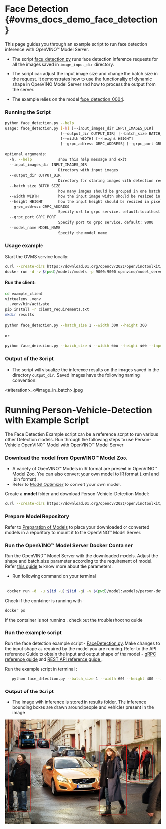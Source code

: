 # Face Detection <a name="facedetection"></a> {#ovms_docs_demo_face_detection}

This page guides you through an example script to run face detection inference with OpenVINO&trade; Model Server.


- The script [face_detection.py](../example_client/face_detection.py) runs face detection inference requests for all the images
saved in `image_input_dir` directory. 

- The script can adjust the input image size and change the batch size in the request. It demonstrates how to use
the functionality of dynamic shape in OpenVINO Model Server and how to process the output from the server.

- The example relies on the model [face_detection_0004](https://github.com/openvinotoolkit/open_model_zoo/blob/2021.4/models/intel/face-detection-retail-0004/README.md).

### Running the Script

```bash
python face_detection.py --help
usage: face_detection.py [-h] [--input_images_dir INPUT_IMAGES_DIR]
                         [--output_dir OUTPUT_DIR] [--batch_size BATCH_SIZE]
                         [--width WIDTH] [--height HEIGHT]
                         [--grpc_address GRPC_ADDRESS] [--grpc_port GRPC_PORT] [--model_name]

optional arguments:
  -h, --help            show this help message and exit
  --input_images_dir INPUT_IMAGES_DIR
                        Directory with input images
  --output_dir OUTPUT_DIR
                        Directory for staring images with detection results
  --batch_size BATCH_SIZE
                        how many images should be grouped in one batch
  --width WIDTH         how the input image width should be resized in pixels
  --height HEIGHT       how the input height should be resized in pixels
  --grpc_address GRPC_ADDRESS
                        Specify url to grpc service. default:localhost
  --grpc_port GRPC_PORT
                        Specify port to grpc service. default: 9000
  --model_name MODEL_NAME
                        Specify the model name 
```

### Usage example

Start the OVMS service locally:

```bash
curl --create-dirs https://download.01.org/opencv/2021/openvinotoolkit/2021.1/open_model_zoo/models_bin/1/face-detection-retail-0004/FP32/face-detection-retail-0004.xml https://download.01.org/opencv/2021/openvinotoolkit/2021.1/open_model_zoo/models_bin/1/face-detection-retail-0004/FP32/face-detection-retail-0004.bin -o model/1/face-detection-retail-0004.xml -o model/1/face-detection-retail-0004.bin
docker run -d -v $(pwd)/model:/models -p 9000:9000 openvino/model_server:latest  --model_path /models --model_name face-detection --port 9000  --shape auto
```

#### Run the client:
```bash
cd example_client
virtualenv .venv
. .venv/bin/activate
pip install -r client_requirements.txt
mkdir results

python face_detection.py --batch_size 1 --width 300 --height 300

or

python face_detection.py --batch_size 4 --width 600 --height 400 --input_images_dir images/people --output_dir results
```

### Output of the Script

- The script will visualize the inference results on the images saved in the directory `output_dir`. Saved images have the following naming convention:

<#iteration>_<#image_in_batch>.jpeg

# Running Person-Vehicle-Detection with Example Script<a name="persondetection"></a>

The Face Detection Example script can be a reference script to run various other Detection models. Run through the following steps to use Person-Vehicle OpenVINO&trade; Model with OpenVINO&trade; Model Server


### Download the model from OpenVINO&trade; Model Zoo.

- A variety of OpenVINO&trade; Models in IR format are present in OpenVINO&trade; Model Zoo. You can also convert your own model to IR format (.xml and .bin format). 
- Refer to [Model Optimizer](https://software.intel.com/en-us/articles/OpenVINO-ModelOptimizer)  to convert your own model.

Create a **model** folder and download Person-Vehicle-Detection Model:


```bash
curl --create-dirs https://download.01.org/opencv/2021/openvinotoolkit/2021.1/open_model_zoo/models_bin/1/person-vehicle-bike-detection-crossroad-0078/FP32/person-vehicle-bike-detection-crossroad-0078.bin https://download.01.org/opencv/2021/openvinotoolkit/2021.1/open_model_zoo/models_bin/1/person-vehicle-bike-detection-crossroad-0078/FP32/person-vehicle-bike-detection-crossroad-0078.xml -o model/1/person-vehicle-bike-detection-crossroad-0078.bin -o model/1/person-vehicle-bike-detection-crossroad-0078.xml
```

### Prepare Model Repository

Refer to [Preparation of Models](./models_repository.md) to place your downloaded or converted models in a repository to mount it to the OpenVINO&trade; Model Server.

### Run the OpenVINO&trade; Model Server Docker Container

Run the OpenVINO&trade; Model Server with the downloaded models. Adjust the shape and batch_size parameter according to the requirement of model. Refer [this guide](./shape_batch_size_and_layout.md) to know more about the parameters.

- Run following command on your terminal

```bash

 docker run -d  -u $(id -u):$(id -g) -v $(pwd)/model:/models/person-detection -p 9000:9000 openvino/model_server:latest --model_path /models/person-detection --model_name person-detection --port 9000  --shape auto

```


Check if the container is running with :

```bash
docker ps
```
If the container is not running , check out the [troubleshooting guide](./troubleshooting.md)


### Run the example script

Run the face detection example script - [FaceDetection.py](../example_client/face_detection.py). Make changes to the input shape as required by the model you are running. Refer to the API reference Guide to obtain the input and output shape of the model - [gRPC reference guide](./model_server_grpc_api.md) and [REST API reference guide ](./model_server_rest_api.md).

Run the example script in terminal :

```bash 
   python face_detection.py --batch_size 1 --width 600 --height 400 --input_images_dir images --output_dir results --model_name person-detection

```

### Output of the Script

- The image with inference is stored in results folder. The inference bounding boxes are drawn around people and vehicles present in the image 

![image](person-detection_3_0.jpg)
